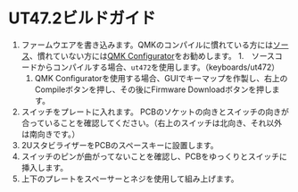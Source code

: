# UT47.2ビルドガイド


1. ファームウエアを書き込みます。QMKのコンパイルに慣れている方には[ソース](https://github.com/qmk/qmk_firmware/tree/master/keyboards/ut472)、慣れていない方には[QMK Configurator](https://config.qmk.fm/#/ut472/LAYOUT)をお勧めします。
	1.　ソースコードからコンパイルする場合、`ut472`を使用します。（keyboards/ut472）
	1. QMK Configuratorを使用する場合、GUIでキーマップを作製し、右上のCompileボタンを押し、その後にFirmware Downloadボタンを押します。
1. スイッチをプレートに入れます。 PCBのソケットの向きとスイッチの向きが合っていることを確認してください。（右上のスイッチは北向き、それ以外は南向きです。）
1. 2UスタビライザーをPCBのスペースキーに設置します。
1. スイッチのピンが曲がってないことを確認し、PCBをゆっくりとスイッチに挿入します。
1. 上下のプレートをスペーサーとネジを使用して組み上げます。
